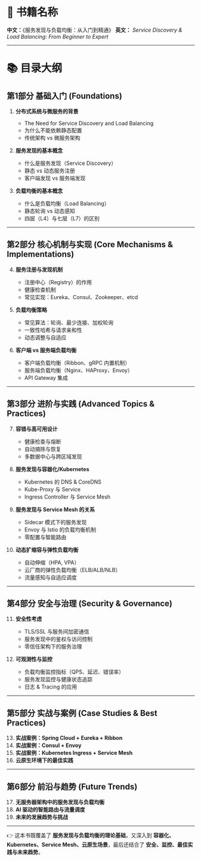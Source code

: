 # 📖 书籍名称

**中文：**《服务发现与负载均衡：从入门到精通》
**英文：** *Service Discovery & Load Balancing: From Beginner to Expert*

---

# 📚 目录大纲

## 第1部分 基础入门 (Foundations)

1. **分布式系统与微服务的背景**

   * The Need for Service Discovery and Load Balancing
   * 为什么不能依赖静态配置
   * 传统架构 vs 微服务架构

2. **服务发现的基本概念**

   * 什么是服务发现（Service Discovery）
   * 静态 vs 动态服务注册
   * 客户端发现 vs 服务端发现

3. **负载均衡的基本概念**

   * 什么是负载均衡（Load Balancing）
   * 静态轮询 vs 动态感知
   * 四层（L4）与七层（L7）的区别

---

## 第2部分 核心机制与实现 (Core Mechanisms & Implementations)

4. **服务注册与发现机制**

   * 注册中心（Registry）的作用
   * 健康检查机制
   * 常见实现：Eureka、Consul、Zookeeper、etcd

5. **负载均衡策略**

   * 常见算法：轮询、最少连接、加权轮询
   * 一致性哈希与请求亲和性
   * 动态调整与自适应

6. **客户端 vs 服务端负载均衡**

   * 客户端负载均衡（Ribbon、gRPC 内置机制）
   * 服务端负载均衡（Nginx、HAProxy、Envoy）
   * API Gateway 集成

---

## 第3部分 进阶与实践 (Advanced Topics & Practices)

7. **容错与高可用设计**

   * 健康检查与熔断
   * 自动摘除与恢复
   * 多数据中心与跨区域发现

8. **服务发现与容器化/Kubernetes**

   * Kubernetes 的 DNS & CoreDNS
   * Kube-Proxy 与 Service
   * Ingress Controller 与 Service Mesh

9. **服务发现与 Service Mesh 的关系**

   * Sidecar 模式下的服务发现
   * Envoy 与 Istio 的负载均衡机制
   * 零配置与智能路由

10. **动态扩缩容与弹性负载均衡**

    * 自动伸缩（HPA, VPA）
    * 云厂商的弹性负载均衡（ELB/ALB/NLB）
    * 流量感知与自适应调度

---

## 第4部分 安全与治理 (Security & Governance)

11. **安全性考虑**

    * TLS/SSL 与服务间加密通信
    * 服务发现中的鉴权与访问控制
    * 零信任架构下的服务治理

12. **可观测性与监控**

    * 负载均衡监控指标（QPS、延迟、错误率）
    * 服务发现监控与健康状态追踪
    * 日志 & Tracing 的应用

---

## 第5部分 实战与案例 (Case Studies & Best Practices)

13. **实战案例：Spring Cloud + Eureka + Ribbon**
14. **实战案例：Consul + Envoy**
15. **实战案例：Kubernetes Ingress + Service Mesh**
16. **云原生环境下的最佳实践**

---

## 第6部分 前沿与趋势 (Future Trends)

17. **无服务器架构中的服务发现与负载均衡**
18. **AI 驱动的智能路由与流量调度**
19. **未来的发展趋势与挑战**

---

👉 这本书既覆盖了 **服务发现与负载均衡的理论基础**，又深入到 **容器化、Kubernetes、Service Mesh、云原生场景**，最后还结合了 **安全、监控、最佳实践与未来趋势**。
